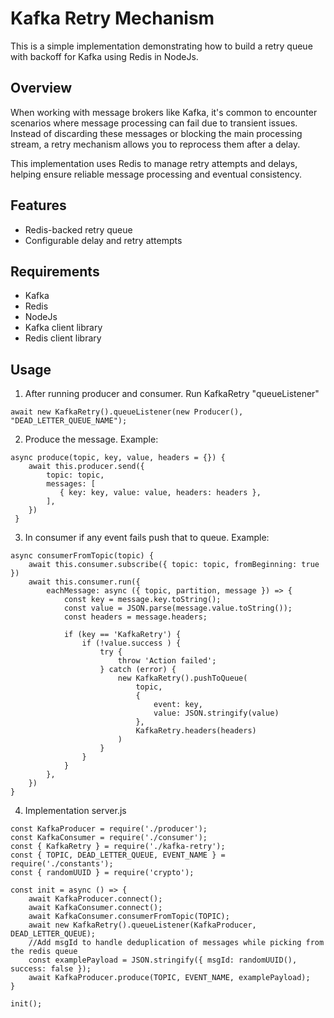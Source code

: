 # Kafka Retry Mechanism

This is a simple implementation demonstrating how to build a retry queue with backoff for Kafka using Redis in NodeJs.

## Overview

When working with message brokers like Kafka, it's common to encounter scenarios where message processing can fail due to transient issues. Instead of discarding these messages or blocking the main processing stream, a retry mechanism allows you to reprocess them after a delay.

This implementation uses Redis to manage retry attempts and delays, helping ensure reliable message processing and eventual consistency.

## Features

- Redis-backed retry queue
- Configurable delay and retry attempts

## Requirements

- Kafka
- Redis
- NodeJs
- Kafka client library
- Redis client library

## Usage

1. After running producer and consumer. Run KafkaRetry "queueListener"
```
await new KafkaRetry().queueListener(new Producer(), "DEAD_LETTER_QUEUE_NAME");

```

2. Produce the message. Example:
```
async produce(topic, key, value, headers = {}) {
    await this.producer.send({
        topic: topic,
        messages: [
           { key: key, value: value, headers: headers },
        ],
    })
 }
```

3. In consumer if any event fails push that to queue. Example:
```
async consumerFromTopic(topic) {
    await this.consumer.subscribe({ topic: topic, fromBeginning: true })
    await this.consumer.run({
        eachMessage: async ({ topic, partition, message }) => {
            const key = message.key.toString();
            const value = JSON.parse(message.value.toString());
            const headers = message.headers;
            
            if (key == 'KafkaRetry') {
                if (!value.success ) {
                    try {
                        throw 'Action failed';
                    } catch (error) {
                        new KafkaRetry().pushToQueue(
                            topic,
                            {
                                event: key,
                                value: JSON.stringify(value)
                            },
                            KafkaRetry.headers(headers)
                        )
                    }   
                }
            }
        },
    })
}
```

4. Implementation server.js
```
const KafkaProducer = require('./producer');
const KafkaConsumer = require('./consumer');
const { KafkaRetry } = require('./kafka-retry');
const { TOPIC, DEAD_LETTER_QUEUE, EVENT_NAME } = require('./constants');
const { randomUUID } = require('crypto');

const init = async () => {
    await KafkaProducer.connect();
    await KafkaConsumer.connect();
    await KafkaConsumer.consumerFromTopic(TOPIC);
    await new KafkaRetry().queueListener(KafkaProducer, DEAD_LETTER_QUEUE);
    //Add msgId to handle deduplication of messages while picking from the redis queue
    const examplePayload = JSON.stringify({ msgId: randomUUID(), success: false });
    await KafkaProducer.produce(TOPIC, EVENT_NAME, examplePayload);
}

init();
```